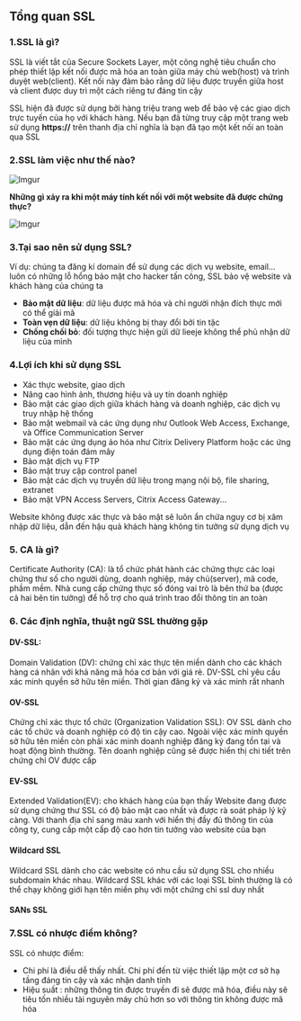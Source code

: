 ## Tổng quan SSL
### 1.SSL là gì?

SSL là viết tắt của Secure Sockets Layer, một công nghệ tiêu chuẩn cho phép thiết lập kết nối được mã hóa an toàn giữa máy chủ web(host) và trình duyệt web(client). Kết nối này đảm bảo rằng dữ liệu được truyền giữa host và client được duy trì một cách riêng tư đáng tin cậy

SSL hiện đã được sử dụng bởi hàng triệu trang web để bảo vệ các giao dịch trực tuyến của họ với khách hàng. Nếu bạn đã từng truy cập một trang web sử dụng **https://** trên thanh địa chỉ nghĩa là bạn đã tạo một kết nối an toàn qua SSL

### 2.SSL làm việc như thế nào?

![Imgur](https://i.imgur.com/J4zE5t4.png)

**Những gì xảy ra khi một máy tính kết nối với một website đã được chứng thực?**


![Imgur](https://i.imgur.com/p29njvn.png)

### 3.Tại sao nên sử dụng SSL?
Ví dụ: chúng ta đăng kí domain để sử dụng các dịch vụ website, email... luôn có những lỗ hổng bảo mật cho hacker tấn công, SSL bảo vệ website và khách hàng của chúng ta
 * **Bảo mật dữ liệu**: dữ liệu được mã hóa và chỉ người nhận đích thực mới có thể giải mã
 * **Toàn vẹn dữ liệu**: dữ liệu không bị thay đổi bởi tin tặc
 * **Chống chối bỏ**: đối tượng thực hiện gửi dữ lieeje không thể phủ nhận dữ liệu của mình

### 4.Lợi ích khi sử dụng SSL
 * Xác thực website, giao dịch
 * Nâng cao hình ảnh, thương hiệu và uy tín doanh nghiệp
 * Bảo mật các giao dịch giữa khách hàng và doanh nghiệp, các dịch vụ truy nhập hệ thống
 * Bảo mật webmail và các ứng dụng như Outlook Web Access, Exchange, và Office Communication Server
 * Bảo mật các ứng dụng ảo hóa như Citrix Delivery Platform hoặc các ứng dụng điện toán đám mây
 * Bảo mật dịch vụ FTP
 * Bảo mật truy cập control panel
 * Bảo mật các dịch vụ truyền dữ liệu trong mạng nội bộ, file sharing, extranet
 * Bảo mật VPN Access Servers, Citrix Access Gateway...

Website không được xác thực và bảo mật sẽ luôn ẩn chứa nguy cơ bị xâm nhập dữ liệu, dẫn đến hậu quả khách hàng không tin tưởng sử dụng dịch vụ

### 5. CA là gì?
Certificate Authority (CA): là tổ chức phát hành các chứng thực các loại chứng thư số cho người dùng, doanh nghiệp, máy chủ(server), mã code, phầm mềm. Nhà cung cấp chứng thực số đóng vai trò là bên thứ ba (được cả hai bên tin tưởng) để hỗ trợ cho quá trình trao đổi thông tin an toàn

### 6. Các định nghĩa, thuật ngữ SSL thường gặp

#### DV-SSL:
Domain Validation (DV): chứng chỉ xác thực tên miền dành cho các khách hàng cá nhân với khả năng mã hóa cơ bản với giá rẻ. DV-SSL chỉ yêu cầu xác minh quyền sở hữu tên miền. Thời gian đăng ký và xác minh rất nhanh

#### OV-SSL
Chứng chỉ xác thực tổ chức (Organization Validation SSL): OV SSL dành cho các tổ chức và doanh nghiệp có độ tin cậy cao. Ngoài việc xác minh quyền sở hữu tên miền còn phải xác minh doanh nghiệp đăng ký đang tồn tại và hoạt động bình thường. Tên doanh nghiệp cũng sẽ được hiển thị chi tiết trên chứng chỉ OV được cấp

#### EV-SSL
Extended Validation(EV): cho khách hàng của bạn thấy Website đang được sử dụng chứng thư SSL có độ bảo mật cao nhất và được rà soát pháp lý kỹ càng. Với thanh địa chỉ sang màu xanh với hiển thị đầy đủ thông tin của công ty, cung cấp một cấp độ cao hơn tin tưởng vào website của bạn

#### Wildcard SSL
Wildcard SSL dành cho các website có nhu cầu sử dụng SSL cho nhiều subdomain khác nhau. Wildcard SSL khác với các loại SSL bình thường là có thể chạy không giới hạn tên miền phụ với một chứng chỉ ssl duy nhất

#### SANs SSL

### 7.SSL có nhược điểm không?
SSL có nhược điểm:
 * Chi phí là điều dễ thấy nhất. Chi phí đến từ việc thiết lập một cơ sở  hạ tầng đáng tin cậy và xác nhận danh tính
 * Hiệu suất : những thông tin được truyền đi sẽ được mã hóa, điều này sẽ tiêu tốn nhiều tài nguyên máy chủ hơn so với thông tin không được mã hóa

